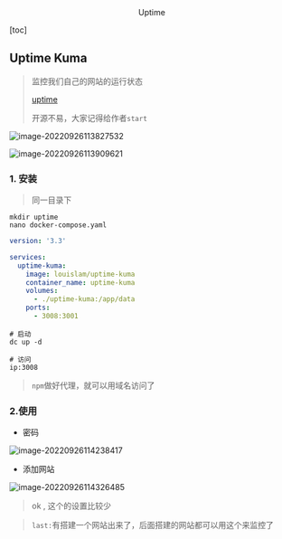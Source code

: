 <center>Uptime </center>



[toc]



## Uptime Kuma

>  监控我们自己的网站的运行状态 
>
>  [uptime](https://github.com/louislam/uptime-kuma)
>
>  开源不易，大家记得给作者`start`

![image-20220926113827532](https://lypro.gggggu.com/i/2022/09/26/63311eb51511c.png)

![image-20220926113909621](https://lypro.gggggu.com/i/2022/09/26/63311edec2b51.png)





### 1. 安装

> 同一目录下

```shell
mkdir uptime 
nano docker-compose.yaml
```

```yaml
version: '3.3'

services:
  uptime-kuma:
    image: louislam/uptime-kuma
    container_name: uptime-kuma
    volumes:
      - ./uptime-kuma:/app/data
    ports:
      - 3008:3001
```

```shell
# 启动
dc up -d 

# 访问
ip:3008
```

> `npm`做好代理，就可以用域名访问了



### 2.使用

* 密码

![image-20220926114238417](https://lypro.gggggu.com/i/2022/09/26/63311fb0038dd.png)



* 添加网站

![image-20220926114326485](https://lypro.gggggu.com/i/2022/09/26/63311fe0468f2.png)



> ok , 这个的设置比较少



> `last:`有搭建一个网站出来了，后面搭建的网站都可以用这个来监控了





